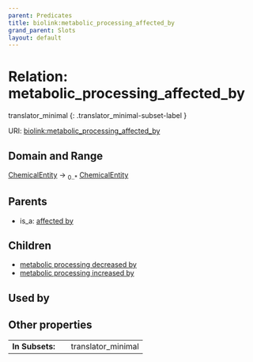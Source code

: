 ```yaml
---
parent: Predicates
title: biolink:metabolic_processing_affected_by
grand_parent: Slots
layout: default
---
```


# Relation: metabolic_processing_affected_by

translator_minimal
{: .translator_minimal-subset-label }




URI: [biolink:metabolic_processing_affected_by](https://w3id.org/biolink/vocab/metabolic_processing_affected_by)

## Domain and Range

[ChemicalEntity](ChemicalEntity.md) ->  <sub>0..\*</sub> [ChemicalEntity](ChemicalEntity.md)

## Parents

 *  is_a: [affected by](affected_by.md)

## Children

 *  [metabolic processing decreased by](metabolic_processing_decreased_by.md)
 *  [metabolic processing increased by](metabolic_processing_increased_by.md)

## Used by


## Other properties

|  |  |  |
| --- | --- | --- |
| **In Subsets:** | | translator_minimal |


